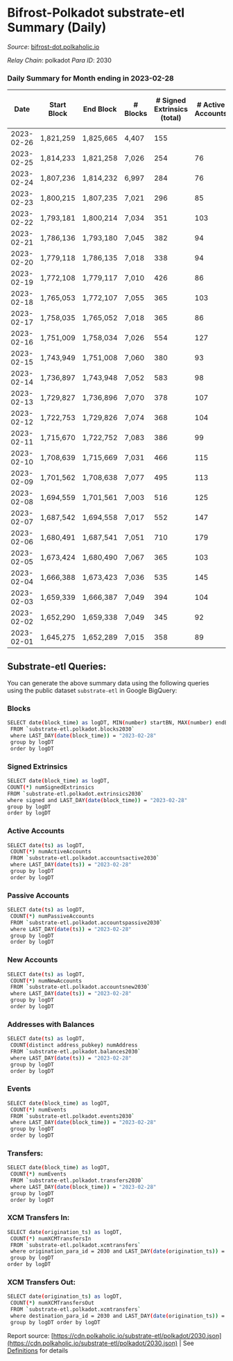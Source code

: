 # Bifrost-Polkadot substrate-etl Summary (Daily)

_Source_: [bifrost-dot.polkaholic.io](https://bifrost-dot.polkaholic.io)

*Relay Chain*: polkadot
*Para ID*: 2030



### Daily Summary for Month ending in 2023-02-28


| Date | Start Block | End Block | # Blocks | # Signed Extrinsics (total) | # Active Accounts | # Passive | # New | # Addresses with Balances | # Events | # Transfers | # XCM Transfers In | # XCM Transfers Out | Issues | 
| ---- | ----------- | --------- | -------- | --------------------------- | ----------------- | --------- | ----- | ------------------------- | -------- | ----------- | ------------------ | ------------------- | ------ |
| 2023-02-26 | 1,821,259 | 1,825,665 | 4,407 | 155 |  |  |  |  | 10,275 | 118 ($13,853.02) |   |   |  |
| 2023-02-25 | 1,814,233 | 1,821,258 | 7,026 | 254 | 76 | 30 | 8 | 3,813 | 16,419 | 220 ($35,410.33) |   |   |  |
| 2023-02-24 | 1,807,236 | 1,814,232 | 6,997 | 284 | 76 | 19 | 3 | 3,805 | 16,635 | 243 ($9,187.25) |   |   |  |
| 2023-02-23 | 1,800,215 | 1,807,235 | 7,021 | 296 | 85 | 24 | 4 | 3,802 | 16,708 | 219 ($13,529.06) | 36 ($2,216.88) | 24 ($13,313.36) |  |
| 2023-02-22 | 1,793,181 | 1,800,214 | 7,034 | 351 | 103 | 24 | 7 | 3,798 | 17,298 | 321 ($70,447.83) | 49 ($37,951.89) | 33 ($15,931.02) |  |
| 2023-02-21 | 1,786,136 | 1,793,180 | 7,045 | 382 | 94 | 23 | 13 | 3,791 | 17,556 | 246 ($13,452.59) | 25 ($6,206.67) | 18 ($2,623.37) |  |
| 2023-02-20 | 1,779,118 | 1,786,135 | 7,018 | 338 | 94 | 23 | 9 | 3,778 | 17,131 | 254 ($15,009.29) | 37 ($6,246.38) | 24 ($2,813.91) |  |
| 2023-02-19 | 1,772,108 | 1,779,117 | 7,010 | 426 | 86 | 25 | 6 | 3,769 | 18,067 | 525 ($59,092.56) | 37 ($16,361.47) | 24 ($6,584.41) |  |
| 2023-02-18 | 1,765,053 | 1,772,107 | 7,055 | 365 | 103 | 26 | 6 | 3,764 | 17,613 | 424 ($41,529.55) | 37 ($25,869.98) | 22 ($3,183.81) |  |
| 2023-02-17 | 1,758,035 | 1,765,052 | 7,018 | 365 | 86 | 26 | 8 | 3,758 | 17,239 | 333 ($5,842.73) |   |   |  |
| 2023-02-16 | 1,751,009 | 1,758,034 | 7,026 | 554 | 127 | 26 | 12 | 3,750 | 19,166 | 618 ($33,096.32) | 60 ($7,692.81) | 41 ($31,018.11) |  |
| 2023-02-15 | 1,743,949 | 1,751,008 | 7,060 | 380 | 93 | 26 | 10 | 3,740 | 17,730 | 414 ($213,021.01) | 47 ($165,594.82) | 30 ($8,596.21) |  |
| 2023-02-14 | 1,736,897 | 1,743,948 | 7,052 | 583 | 98 | 23 | 7 | 3,730 | 18,633 | 325 ($35,504.19) | 38 ($8,621.73) | 34 ($15,294.75) |  |
| 2023-02-13 | 1,729,827 | 1,736,896 | 7,070 | 378 | 107 | 25 | 10 | 3,723 | 17,715 | 394 ($25,780.87) | 46 ($18,866.42) | 40 ($5,102.48) |  |
| 2023-02-12 | 1,722,753 | 1,729,826 | 7,074 | 368 | 104 | 26 | 17 | 3,714 | 17,796 | 432 ($104,737.47) | 61 ($85,102.73) | 10 ($16,100.24) |  |
| 2023-02-11 | 1,715,670 | 1,722,752 | 7,083 | 386 | 99 | 29 | 12 | 3,697 | 17,678 | 313 ($22,710.95) | 40 ($14,938.14) | 15 ($5,441.31) |  |
| 2023-02-10 | 1,708,639 | 1,715,669 | 7,031 | 466 | 115 | 24 | 15 | 3,685 | 18,406 | 435 ($52,175.43) | 70 ($35,362.43) | 28 ($4,635.04) |  |
| 2023-02-09 | 1,701,562 | 1,708,638 | 7,077 | 495 | 113 | 29 | 13 | 3,671 | 18,578 | 437 ($23,895.20) | 66 ($11,721.17) | 44 ($25,104.44) |  |
| 2023-02-08 | 1,694,559 | 1,701,561 | 7,003 | 516 | 125 | 31 | 20 | 3,659 | 18,620 | 560 ($435,430.88) | 44 ($183,386.24) | 26 ($36,194.73) |  |
| 2023-02-07 | 1,687,542 | 1,694,558 | 7,017 | 552 | 147 | 32 | 23 | 3,640 | 19,128 | 556 ($148,408.40) | 76 ($129,845.95) | 23 ($33,899.55) |  |
| 2023-02-06 | 1,680,491 | 1,687,541 | 7,051 | 710 | 179 | 22 | 8 | 3,619 | 20,598 | 721 ($74,823.61) | 68 ($10,358.59) | 29 ($3,553.99) |  |
| 2023-02-05 | 1,673,424 | 1,680,490 | 7,067 | 365 | 103 | 23 | 8 | 3,616 | 17,537 | 313 ($35,732.34) | 35 ($21,595.27) | 9 ($1,004.97) |  |
| 2023-02-04 | 1,666,388 | 1,673,423 | 7,036 | 535 | 145 | 21 | 14 | 3,612 | 19,134 | 524 ($330,856.92) | 72 ($229,957.42) | 13 ($4,148.77) |  |
| 2023-02-03 | 1,659,339 | 1,666,387 | 7,049 | 394 | 104 | 24 | 16 | 3,603 | 17,861 | 352 ($38,260.71) | 49 ($17,014.69) | 21 ($581.96) |  |
| 2023-02-02 | 1,652,290 | 1,659,338 | 7,049 | 345 | 92 | 19 | 8 | 3,589 | 17,317 | 283 ($52,556.05) | 39 ($46,672.54) | 18 ($3,745.17) |  |
| 2023-02-01 | 1,645,275 | 1,652,289 | 7,015 | 358 | 89 | 26 | 16 | 3,588 | 17,242 | 234 ($11,409.39) | 40 ($9,795.66) | 30 ($1,744.08) |  |

## Substrate-etl Queries:
You can generate the above summary data using the following queries using the public dataset `substrate-etl` in Google BigQuery:

### Blocks
```bash
SELECT date(block_time) as logDT, MIN(number) startBN, MAX(number) endBN, COUNT(*) numBlocks 
 FROM `substrate-etl.polkadot.blocks2030`  
 where LAST_DAY(date(block_time)) = "2023-02-28" 
 group by logDT 
 order by logDT
```

### Signed Extrinsics
```bash
SELECT date(block_time) as logDT, 
COUNT(*) numSignedExtrinsics 
FROM `substrate-etl.polkadot.extrinsics2030`  
where signed and LAST_DAY(date(block_time)) = "2023-02-28" 
group by logDT 
order by logDT
```

### Active Accounts
```bash
SELECT date(ts) as logDT, 
 COUNT(*) numActiveAccounts 
 FROM `substrate-etl.polkadot.accountsactive2030` 
 where LAST_DAY(date(ts)) = "2023-02-28" 
 group by logDT 
 order by logDT
```

### Passive Accounts
```bash
SELECT date(ts) as logDT, 
 COUNT(*) numPassiveAccounts 
 FROM `substrate-etl.polkadot.accountspassive2030` 
 where LAST_DAY(date(ts)) = "2023-02-28" 
 group by logDT 
 order by logDT
```

### New Accounts
```bash
SELECT date(ts) as logDT, 
 COUNT(*) numNewAccounts 
 FROM `substrate-etl.polkadot.accountsnew2030` 
 where LAST_DAY(date(ts)) = "2023-02-28" 
 group by logDT
 order by logDT
```

### Addresses with Balances
```bash
SELECT date(ts) as logDT,
 COUNT(distinct address_pubkey) numAddress 
 FROM `substrate-etl.polkadot.balances2030` 
 where LAST_DAY(date(ts)) = "2023-02-28" 
 group by logDT 
 order by logDT
```

### Events
```bash
SELECT date(block_time) as logDT, 
 COUNT(*) numEvents 
 FROM `substrate-etl.polkadot.events2030` 
 where LAST_DAY(date(block_time)) = "2023-02-28" 
 group by logDT 
 order by logDT
```

### Transfers:
```bash
SELECT date(block_time) as logDT, 
 COUNT(*) numEvents 
 FROM `substrate-etl.polkadot.transfers2030` 
 where LAST_DAY(date(block_time)) = "2023-02-28" 
 group by logDT 
 order by logDT
```

### XCM Transfers In:
```bash
SELECT date(origination_ts) as logDT, 
 COUNT(*) numXCMTransfersIn 
 FROM `substrate-etl.polkadot.xcmtransfers` 
 where origination_para_id = 2030 and LAST_DAY(date(origination_ts)) = "2023-02-28" 
 group by logDT 
order by logDT
```

### XCM Transfers Out:
```bash
SELECT date(origination_ts) as logDT, 
 COUNT(*) numXCMTransfersOut 
 FROM `substrate-etl.polkadot.xcmtransfers` 
 where destination_para_id = 2030 and LAST_DAY(date(origination_ts)) = "2023-02-28" 
 group by logDT order by logDT
```


Report source: [https://cdn.polkaholic.io/substrate-etl/polkadot/2030.json](https://cdn.polkaholic.io/substrate-etl/polkadot/2030.json) | See [Definitions](/DEFINITIONS.md) for details
